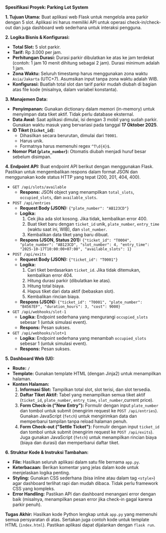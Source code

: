 **Spesifikasi Proyek: Parking Lot System**

**1. Tujuan Utama:**
Buat aplikasi web Flask untuk mengelola area parkir dengan 5 slot. Aplikasi ini harus memiliki API untuk operasi check-in/check-out dan juga dashboard web sederhana untuk interaksi pengguna.

**2. Logika Bisnis & Konfigurasi:**
*   **Total Slot:** 5 slot parkir.
*   **Tarif:** Rp 3.000 per jam.
*   **Perhitungan Durasi:** Durasi parkir dibulatkan ke atas ke jam terdekat (contoh: 1 jam 10 menit dihitung sebagai 2 jam). Durasi minimum adalah 1 jam.
*   **Zona Waktu:** Seluruh timestamp harus menggunakan zona waktu `Asia/Jakarta` (UTC+7). Asumsikan input tanpa zona waktu adalah WIB.
*   **Konfigurasi:** Buatlah total slot dan tarif parkir mudah diubah di bagian atas file kode (misalnya, dalam variabel konstanta).

**3. Manajemen Data:**
*   **Penyimpanan:** Gunakan dictionary dalam memori (in-memory) untuk menyimpan data tiket aktif. Tidak perlu database eksternal.
*   **Data Awal:** Saat aplikasi dimulai, isi dengan 3 mobil yang sudah parkir. Gunakan waktu masuk yang bervariasi pada tanggal **17 Oktober 2025**.
*   **ID Tiket (`ticket_id`):**
    *   Dihasilkan secara berurutan, dimulai dari `T0001`.
    *   Harus unik.
    *   Formatnya harus memenuhi regex `^T\d{4}$`.
*   **Nomor Plat (`plate_number`):** Otomatis diubah menjadi huruf besar sebelum disimpan.

**4. Endpoint API:**
Buat endpoint API berikut dengan menggunakan Flask. Pastikan untuk mengembalikan respons dalam format JSON dan menggunakan kode status HTTP yang tepat (200, 201, 404, 400).

*   `GET /api/slots/available`
    *   **Respons:** JSON object yang menampilkan `total_slots`, `occupied_slots`, dan `available_slots`.
*   `POST /api/entries`
    *   **Request Body (JSON):** `{"plate_number": "AB123CD"}`
    *   **Logika:**
        1. Cek jika ada slot kosong. Jika tidak, kembalikan error 400.
        2. Buat tiket baru dengan `ticket_id` unik, `plate_number`, `entry_time` (waktu saat ini, WIB), dan `slot_number`.
        3. Kembalikan data tiket yang baru dibuat.
    *   **Respons (JSON, Status 201):** `{"ticket_id": "T0004", "plate_number": "AB123CD", "slot_number": 4, "entry_time": "2025-10-17T10:00:00+07:00", "available_slots": 1}`
*   `POST /api/exits`
    *   **Request Body (JSON):** `{"ticket_id": "T0001"}`
    *   **Logika:**
        1. Cari tiket berdasarkan `ticket_id`. Jika tidak ditemukan, kembalikan error 404.
        2. Hitung durasi parkir (dibulatkan ke atas).
        3. Hitung total biaya.
        4. Hapus tiket dari data aktif (bebaskan slot).
        5. Kembalikan rincian biaya.
    *   **Respons (JSON):** `{"ticket_id": "T0001", "plate_number": "B4567EF", "duration_hours": 3, "cost": 9000}`
*   `GET /api/webhooks/slot-1`
    *   **Logika:** Endpoint sederhana yang mengurangi `occupied_slots` sebesar 1 (untuk simulasi event).
    *   **Respons:** Pesan sukses.
*   `GET /api/webhooks/slot+1`
    *   **Logika:** Endpoint sederhana yang menambah `occupied_slots` sebesar 1 (untuk simulasi event).
    *   **Respons:** Pesan sukses.

**5. Dashboard Web (UI):**
*   **Route:** `/`
*   **Template:** Gunakan template HTML (dengan Jinja2) untuk menampilkan halaman.
*   **Konten Halaman:**
    1.  **Informasi Slot:** Tampilkan total slot, slot terisi, dan slot tersedia.
    2.  **Daftar Tiket Aktif:** Tabel yang menampilkan semua tiket aktif (`ticket_id`, `plate_number`, `entry_time`, `slot_number`,current price).
    3.  **Form Check-in ("New Entry"):** Formulir dengan input `plate_number` dan tombol untuk submit (mengirim request ke `POST /api/entries`). Gunakan JavaScript (`fetch`) untuk mengirimkan data dan memperbarui tampilan tanpa reload halaman penuh.
    4.  **Form Check-out ("Settle Ticket"):** Formulir dengan input `ticket_id` dan tombol untuk submit (mengirim request ke `POST /api/exits`). Juga gunakan JavaScript (`fetch`) untuk menampilkan rincian biaya (biaya dan durasi) dan memperbarui daftar tiket.

**6. Struktur Kode & Instruksi Tambahan:**
*   **File:** Hasilkan seluruh aplikasi dalam satu file bernama `app.py`.
*   **Keterbacaan:** Berikan komentar yang jelas dalam kode untuk menjelaskan logika penting.
*   **Styling:** Gunakan CSS sederhana (bisa inline atau dalam tag `<style>`) agar dashboard terlihat rapi dan mudah dibaca. Tidak perlu framework CSS yang kompleks.
*   **Error Handling:** Pastikan API dan dashboard menangani error dengan baik (misalnya, menampilkan pesan error jika check-in gagal karena parkir penuh).

**Tugas Akhir:**
Hasilkan kode Python lengkap untuk `app.py` yang memenuhi semua persyaratan di atas. Sertakan juga contoh kode untuk template HTML (`index.html`). Pastikan aplikasi dapat dijalankan dengan `flask run`.